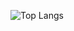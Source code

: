 ![Top Langs](https://github-readme-stats.vercel.app/api/top-langs/?username=sebastiangm15&theme=radical)
